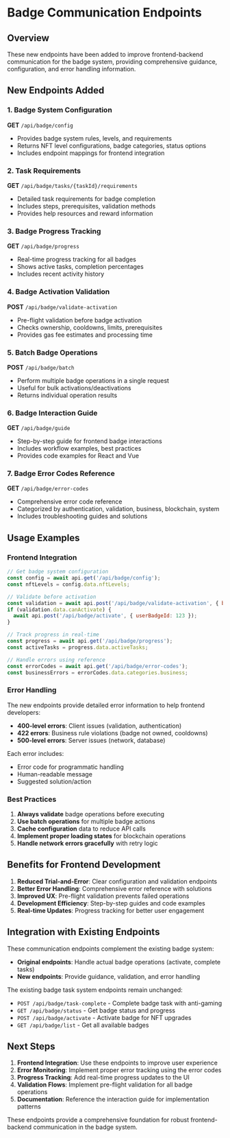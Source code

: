 # Badge Communication Endpoints

## Overview

These new endpoints have been added to improve frontend-backend communication for the badge system, providing comprehensive guidance, configuration, and error handling information.

## New Endpoints Added

### 1. Badge System Configuration
**GET** `/api/badge/config`
- Provides badge system rules, levels, and requirements
- Returns NFT level configurations, badge categories, status options
- Includes endpoint mappings for frontend integration

### 2. Task Requirements
**GET** `/api/badge/tasks/{taskId}/requirements`
- Detailed task requirements for badge completion
- Includes steps, prerequisites, validation methods
- Provides help resources and reward information

### 3. Badge Progress Tracking
**GET** `/api/badge/progress`
- Real-time progress tracking for all badges
- Shows active tasks, completion percentages
- Includes recent activity history

### 4. Badge Activation Validation
**POST** `/api/badge/validate-activation`
- Pre-flight validation before badge activation
- Checks ownership, cooldowns, limits, prerequisites
- Provides gas fee estimates and processing time

### 5. Batch Badge Operations
**POST** `/api/badge/batch`
- Perform multiple badge operations in a single request
- Useful for bulk activations/deactivations
- Returns individual operation results

### 6. Badge Interaction Guide
**GET** `/api/badge/guide`
- Step-by-step guide for frontend badge interactions
- Includes workflow examples, best practices
- Provides code examples for React and Vue

### 7. Badge Error Codes Reference
**GET** `/api/badge/error-codes`
- Comprehensive error code reference
- Categorized by authentication, validation, business, blockchain, system
- Includes troubleshooting guides and solutions

## Usage Examples

### Frontend Integration

```javascript
// Get badge system configuration
const config = await api.get('/api/badge/config');
const nftLevels = config.data.nftLevels;

// Validate before activation
const validation = await api.post('/api/badge/validate-activation', { badgeId: 3 });
if (validation.data.canActivate) {
  await api.post('/api/badge/activate', { userBadgeId: 123 });
}

// Track progress in real-time
const progress = await api.get('/api/badge/progress');
const activeTasks = progress.data.activeTasks;

// Handle errors using reference
const errorCodes = await api.get('/api/badge/error-codes');
const businessErrors = errorCodes.data.categories.business;
```

### Error Handling

The new endpoints provide detailed error information to help frontend developers:

- **400-level errors**: Client issues (validation, authentication)
- **422 errors**: Business rule violations (badge not owned, cooldowns)
- **500-level errors**: Server issues (network, database)

Each error includes:
- Error code for programmatic handling
- Human-readable message
- Suggested solution/action

### Best Practices

1. **Always validate** badge operations before executing
2. **Use batch operations** for multiple badge actions
3. **Cache configuration** data to reduce API calls
4. **Implement proper loading states** for blockchain operations
5. **Handle network errors gracefully** with retry logic

## Benefits for Frontend Development

1. **Reduced Trial-and-Error**: Clear configuration and validation endpoints
2. **Better Error Handling**: Comprehensive error reference with solutions
3. **Improved UX**: Pre-flight validation prevents failed operations
4. **Development Efficiency**: Step-by-step guides and code examples
5. **Real-time Updates**: Progress tracking for better user engagement

## Integration with Existing Endpoints

These communication endpoints complement the existing badge system:

- **Original endpoints**: Handle actual badge operations (activate, complete tasks)
- **New endpoints**: Provide guidance, validation, and error handling

The existing badge task system endpoints remain unchanged:
- `POST /api/badge/task-complete` - Complete badge task with anti-gaming
- `GET /api/badge/status` - Get badge status and progress  
- `POST /api/badge/activate` - Activate badge for NFT upgrades
- `GET /api/badge/list` - Get all available badges

## Next Steps

1. **Frontend Integration**: Use these endpoints to improve user experience
2. **Error Monitoring**: Implement proper error tracking using the error codes
3. **Progress Tracking**: Add real-time progress updates to the UI
4. **Validation Flows**: Implement pre-flight validation for all badge operations
5. **Documentation**: Reference the interaction guide for implementation patterns

These endpoints provide a comprehensive foundation for robust frontend-backend communication in the badge system.
